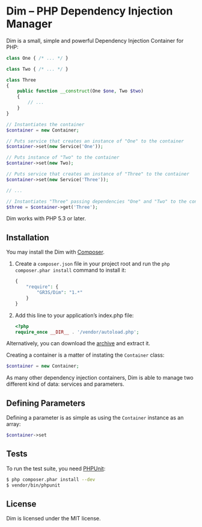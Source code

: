 # Dim – PHP Dependency Injection Manager

Dim is a small, simple and powerful Dependency Injection Container for PHP:
```php
class One { /* ... */ }

class Two { /* ... */ }

class Three
{
    public function __construct(One $one, Two $two)
    {
        // ...
    }
}

// Instantiates the container
$container = new Container;

// Puts service that creates an instance of "One" to the container
$container->set(new Service('One'));

// Puts instance of "Two" to the container
$container->set(new Two);

// Puts service that creates an instance of "Three" to the container
$container->set(new Service('Three'));

// ...

// Instantiates "Three" passing dependencies "One" and "Two" to the constructor
$three = $container->get('Three');
```
Dim works with PHP 5.3 or later.

## Installation
You may install the Dim with [Composer](https://getcomposer.org).
1. Create a `composer.json` file in your project root
and run the `php composer.phar install` command to install it:
    ```php
    {
        "require": {
            "GR3S/Dim": "1.*"
        }
    }
    ```
2. Add this line to your application’s index.php file:
    ```php
    <?php
    require_once __DIR__ . '/vendor/autoload.php';
    ```
Alternatively, you can download the [archive](https://github.com/GR3S/Dim/archive/master.zip) and extract it.

Creating a container is a matter of instating the `Container` class:
```php
$container = new Container;
```
As many other dependency injection containers, Dim is able to manage two different kind of data: services and parameters.

## Defining Parameters
Defining a parameter is as simple as using the `Container` instance as an array:
```php
$container->set
```


## Tests
To run the test suite, you need [PHPUnit](http://phpunit.de):
```bash
$ php composer.phar install --dev
$ vendor/bin/phpunit
```

## License
Dim is licensed under the MIT license.